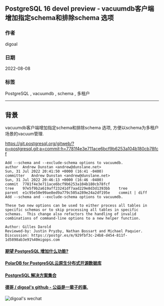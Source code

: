 ## PostgreSQL 16 devel preview - vacuumdb客户端 增加指定schema和排除schema 选项  
                
### 作者                
digoal                
                
### 日期                
2022-08-08               
                
### 标签                
PostgreSQL , vacuumdb , schema , 多租户   
                
----                
                
## 背景      
vacuumdb客户端增加指定schema和排除schema 选项, 方便以schema为多租户场景的vacuum管理.   
  
https://git.postgresql.org/gitweb/?p=postgresql.git;a=commit;h=7781f4e3e711ace6bcf9b6253a104b180cb78fcf  
  
```    
Add --schema and --exclude-schema options to vacuumdb.  
author	Andrew Dunstan <andrew@dunslane.net>	  
Sun, 31 Jul 2022 20:41:50 +0000 (16:41 -0400)  
committer	Andrew Dunstan <andrew@dunslane.net>	  
Sun, 31 Jul 2022 20:46:13 +0000 (16:46 -0400)  
commit	7781f4e3e711ace6bcf9b6253a104b180cb78fcf  
tree	97e5f9b2a619aff23241df7aad229e8d3d1393bb	tree  
parent	e1c95e50e99ae8ed9a779c505a289e24a2df195e	commit | diff  
Add --schema and --exclude-schema options to vacuumdb.  
  
These two new options can be used to either process all tables in  
specific schemas or to skip processing all tables in specific  
schemas.  This change also refactors the handling of invalid  
combinations of command-line options to a new helper function.  
  
Author: Gilles Darold  
Reviewed-by: Justin Pryzby, Nathan Bossart and Michael Paquier.  
Discussion: https://postgr.es/m/929fbf3c-24b8-d454-811f-1d5898ab3e91%40migops.com  
```  
    
  
#### [期望 PostgreSQL 增加什么功能?](https://github.com/digoal/blog/issues/76 "269ac3d1c492e938c0191101c7238216")
  
  
#### [PolarDB for PostgreSQL云原生分布式开源数据库](https://github.com/ApsaraDB/PolarDB-for-PostgreSQL "57258f76c37864c6e6d23383d05714ea")
  
  
#### [PostgreSQL 解决方案集合](https://yq.aliyun.com/topic/118 "40cff096e9ed7122c512b35d8561d9c8")
  
  
#### [德哥 / digoal's github - 公益是一辈子的事.](https://github.com/digoal/blog/blob/master/README.md "22709685feb7cab07d30f30387f0a9ae")
  
  
![digoal's wechat](../pic/digoal_weixin.jpg "f7ad92eeba24523fd47a6e1a0e691b59")
  
